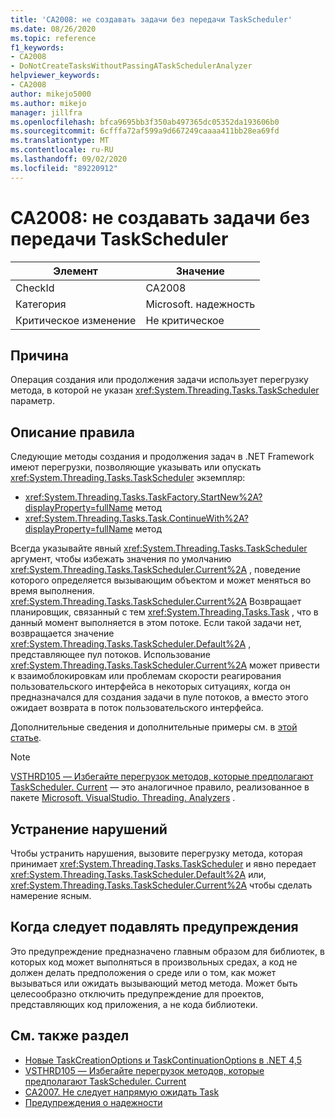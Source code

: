 ```yaml
---
title: 'CA2008: не создавать задачи без передачи TaskScheduler'
ms.date: 08/26/2020
ms.topic: reference
f1_keywords:
- CA2008
- DoNotCreateTasksWithoutPassingATaskSchedulerAnalyzer
helpviewer_keywords:
- CA2008
author: mikejo5000
ms.author: mikejo
manager: jillfra
ms.openlocfilehash: bfca9695bb3f350ab497365dc05352da193606b0
ms.sourcegitcommit: 6cfffa72af599a9d667249caaaa411bb28ea69fd
ms.translationtype: MT
ms.contentlocale: ru-RU
ms.lasthandoff: 09/02/2020
ms.locfileid: "89220912"
---
```

# <a name="ca2008-do-not-create-tasks-without-passing-a-taskscheduler"></a>CA2008: не создавать задачи без передачи TaskScheduler

|Элемент|Значение|
|-|-|
|CheckId|CA2008|
|Категория|Microsoft. надежность|
|Критическое изменение|Не критическое|

## <a name="cause"></a>Причина

Операция создания или продолжения задачи использует перегрузку метода, в которой не указан <xref:System.Threading.Tasks.TaskScheduler> параметр.

## <a name="rule-description"></a>Описание правила

Следующие методы создания и продолжения задач в .NET Framework имеют перегрузки, позволяющие указывать или опускать <xref:System.Threading.Tasks.TaskScheduler> экземпляр:
- <xref:System.Threading.Tasks.TaskFactory.StartNew%2A?displayProperty=fullName> метод 
- <xref:System.Threading.Tasks.Task.ContinueWith%2A?displayProperty=fullName> метод

Всегда указывайте явный <xref:System.Threading.Tasks.TaskScheduler> аргумент, чтобы избежать значения по умолчанию <xref:System.Threading.Tasks.TaskScheduler.Current%2A> , поведение которого определяется вызывающим объектом и может меняться во время выполнения. <xref:System.Threading.Tasks.TaskScheduler.Current%2A> Возвращает планировщик, связанный с тем <xref:System.Threading.Tasks.Task> , что в данный момент выполняется в этом потоке. Если такой задачи нет, возвращается значение <xref:System.Threading.Tasks.TaskScheduler.Default%2A> , представляющее пул потоков. Использование <xref:System.Threading.Tasks.TaskScheduler.Current%2A> может привести к взаимоблокировкам или проблемам скорости реагирования пользовательского интерфейса в некоторых ситуациях, когда он предназначался для создания задачи в пуле потоков, а вместо этого ожидает возврата в поток пользовательского интерфейса.

Дополнительные сведения и дополнительные примеры см. в [этой статье](https://devblogs.microsoft.com/pfxteam/new-taskcreationoptions-and-taskcontinuationoptions-in-net-4-5/).

> [!NOTE]
> [VSTHRD105 — Избегайте перегрузок методов, которые предполагают TaskScheduler. Current](https://github.com/microsoft/vs-threading/blob/master/doc/analyzers/VSTHRD105.md) — это аналогичное правило, реализованное в пакете [Microsoft. VisualStudio. Threading. Analyzers](https://www.nuget.org/packages/Microsoft.VisualStudio.Threading.Analyzers) .

## <a name="how-to-fix-violations"></a>Устранение нарушений

Чтобы устранить нарушения, вызовите перегрузку метода, которая принимает <xref:System.Threading.Tasks.TaskScheduler> и явно передает <xref:System.Threading.Tasks.TaskScheduler.Default%2A> или, <xref:System.Threading.Tasks.TaskScheduler.Current%2A> чтобы сделать намерение ясным.

## <a name="when-to-suppress-warnings"></a>Когда следует подавлять предупреждения

Это предупреждение предназначено главным образом для библиотек, в которых код может выполняться в произвольных средах, а код не должен делать предположения о среде или о том, как может вызываться или ожидать вызывающий метод метода. Может быть целесообразно отключить предупреждение для проектов, представляющих код приложения, а не кода библиотеки.

## <a name="see-also"></a>См. также раздел

- [Новые TaskCreationOptions и TaskContinuationOptions в .NET 4,5](https://devblogs.microsoft.com/pfxteam/new-taskcreationoptions-and-taskcontinuationoptions-in-net-4-5/)
- [VSTHRD105 — Избегайте перегрузок методов, которые предполагают TaskScheduler. Current](https://github.com/microsoft/vs-threading/blob/master/doc/analyzers/VSTHRD105.md)
- [CA2007. Не следует напрямую ожидать Task](ca2007.md)
- [Предупреждения о надежности](reliability-warnings.md)
